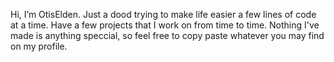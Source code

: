 Hi, I’m OtisElden. Just a dood trying to make life easier a few lines of code at a time.
Have a few projects that I work on from time to time. Nothing I've made is anything speccial, so feel free to copy paste whatever you may find on my profile.

